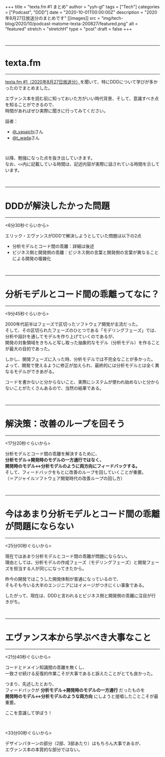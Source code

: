 +++
title = "texta.fm #1 まとめ"
author = "yyh-gl"
tags = ["Tech"]
categories = ["Podcast", "DDD"]
date = "2020-10-01T00:00:00Z"
description = "2020年8月27日放送分のまとめです"
[[images]]
  src = "img/tech-blog/2020/10/podcast-matome-texta-200827/featured.png"
  alt = "featured"
  stretch = "stretchH"
type = "post"
draft = false
+++


<br>

---
# texta.fm
---

[texta.fm #1（2020年8月27日放送分）](https://open.spotify.com/episode/1Ka5Fnoe89SyRLPea5twPA)を聞いて、特にDDDについて学びが多かったのでまとめました。

エヴァンス本を読む前に知っておいた方がいい時代背景、そして、意識すべき点を知ることができるので、<br>
時間があればぜひ実際に聞きに行ってみてください。

話者：

- [@_yasaichi](https://twitter.com/_yasaichi)さん
- [@t_wada](https://twitter.com/t_wada)さん

<br>

以降、勉強になった点を抜き出していきます。<br>
なお、`<>`内に記載している時間は、記述内容が実際に話されている時間を示しています。

<br>

---
# DDDが解決したかった問題
---

<6分30秒ぐらいから>

エリック・エヴァンスがDDDで解決しようとしていた問題は以下の2点

- 分析モデルとコード間の乖離：詳細は後述
- ビジネス側と開発側の乖離：ビジネス側の言葉と開発側の言葉が異なることによる開発の複雑化


<br>

---
# 分析モデルとコード間の乖離ってなに？
---

<9分45秒ぐらいから>

2000年代前半はフェーズで区切ったソフトウェア開発が主流だった。<br>
そして、その区切られたフェーズのひとつである「モデリングフェーズ」では、<br>
分析や設計を通してモデルを作り上げていくのであるが、<br>
開発の対象領域をきちんと写し取った抽象的なモデル（分析モデル）を作ることが最大の目的であった。

しかし、開発フェーズに入った時、分析モデルでは不完全なことが多かった。<br>
よって、開発で使えるように修正が加えられ、最終的には分析モデルとは全く異なるモデルができあがる。

コードを書かないと分からないこと、実際にシステムが使われ始めないと分からないことがたくさんあるので、当然の結果である。<br>


<br>

---
# 解決策：改善のループを回そう
---

<17分20秒ぐらいから>

分析モデルとコード間の乖離を解決するために、<br>
<b>分析モデル→開発時のモデルの一方通行ではなく、<br>
開発時のモデル↔分析モデルのように両方向にフィードバックする。</b><br>
そして、フィードバックをもとに改善のループを回していくことが重要。<br>
（＝アジャイルソフトウェア開発時代の改善ループの回し方）

<br>

---
# 今はあまり分析モデルとコード間の乖離が問題にならない
---

<25分00秒ぐらいから>

現在ではあまり分析モデルとコード間の乖離が問題にならない。<br>
理由としては、分析モデルの作成フェーズ（モデリングフェーズ）と開発フェーズを担当する人が同じになってきたから。<br>

昨今の開発ではこうした開発体制が普通になっているので、<br>
そもそも今いる大半のエンジニアにはイメージがつきにくい事象である。

したがって、現在は、DDDと言われるとビジネス側と開発側の乖離に注目が行きがち。

<br>

---
# エヴァンス本から学ぶべき大事なこと
---

<21分40秒ぐらいから>

コードとドメイン知識間の乖離を無くし、<br>
一致させ続ける反復的作業こそが大事であると訴えたことがとても良かった。

つまり、先述したとおり、<br>
フィードバックが <b>分析モデル→開発時のモデルの一方通行</b> だったものを <br>
<b>開発時のモデル↔分析モデルのような両方向</b> にしようと提唱したことこそが最重要。

ここを意識して学ぼう！

<br>

<33分00秒ぐらいから>

デザインパターンの部分（2部、3部あたり）はもちろん大事であるが、<br>
エヴァンス本の本質的な部分ではない。

<br>
